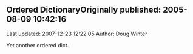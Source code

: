 ## Ordered DictionaryOriginally published: 2005-08-09 10:42:16 
Last updated: 2007-12-23 12:22:05 
Author: Doug Winter 
 
Yet another ordered dict.